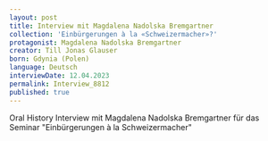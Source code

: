 ```yaml
---
layout: post
title: Interview mit Magdalena Nadolska Bremgartner
collection: 'Einbürgerungen à la «Schweizermacher»?'
protagonist: Magdalena Nadolska Bremgartner
creator: Till Jonas Glauser
born: Gdynia (Polen)
language: Deutsch
interviewDate: 12.04.2023
permalink: Interview_8812
published: true
---
```

Oral History Interview mit Magdalena Nadolska Bremgartner für das Seminar "Einbürgerungen à la Schweizermacher"